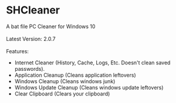 # SHCleaner
A bat file PC Cleaner for Windows 10
<br><br>
Latest Version: 2.0.7
<br><br>
Features:
- Internet Cleaner (History, Cache, Logs, Etc. Doesn't clean saved passwords).
- Application Cleanup (Cleans application leftovers)
- Windows Cleanup (Cleans windows junk)
- Windows Update Cleanup (Cleans windows update leftovers)
- Clear Clipboard (Clears your clipboard)